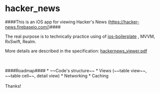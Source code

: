 # hacker_news

####This is an iOS app for viewing Hacker's News (https://hacker-news.firebaseio.com/)####

The real purpose is to technically practice using of [ios-boilerplate](https://github.com/Innovatube/ios-boilerplate) , MVVM, RxSwift, Realm. 

More details are described in the specification: [hackernews_viewer.pdf](http://nbviewer.jupyter.org/github/Innovatube/hacker_news/blob/master/hackernews_viewer.pdf)

<br/>
<br/>
####Roadmap####
 * ~~Code's structure~~
* Views (~~table view~~, ~~table cell~~, detail view)
 * Networking
 * Caching
<br/>
<br/>
Thanks!
